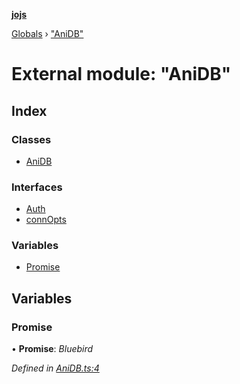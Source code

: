 **[jojs](../README.md)**

[Globals](../globals.md) › ["AniDB"](_anidb_.md)

# External module: "AniDB"

## Index

### Classes

* [AniDB](../classes/_anidb_.anidb.md)

### Interfaces

* [Auth](../interfaces/_anidb_.auth.md)
* [connOpts](../interfaces/_anidb_.connopts.md)

### Variables

* [Promise](_anidb_.md#promise)

## Variables

###  Promise

• **Promise**: *Bluebird*

*Defined in [AniDB.ts:4](https://github.com/ssd71/jojs/blob/68be524/src/AniDB.ts#L4)*